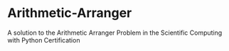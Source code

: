 # Arithmetic-Arranger
A solution to the Arithmetic Arranger Problem in the Scientific Computing with Python Certification
